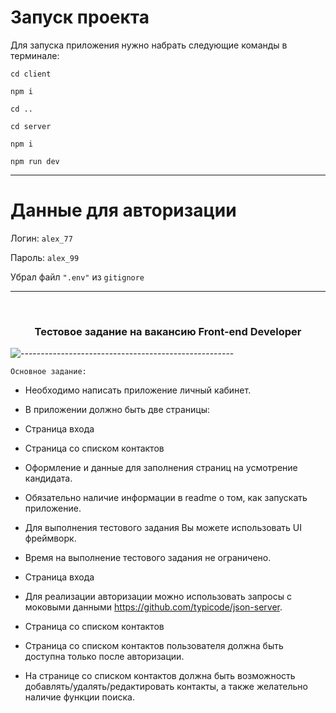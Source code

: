 # Запуск проекта
Для запуска приложения нужно набрать следующие команды в терминале:
```
cd client
```
```
npm i
```
```
cd ..
```
```
cd server
```
```
npm i
```
```
npm run dev
```
___

# Данные для авторизации
Логин: `alex_77`

Пароль: `alex_99`

Убрал файл `".env"` из `gitignore`
_____

</br>

<h3 align="center">Тестовое задание на вакансию Front-end Developer</h3>  

![-----------------------------------------------------](https://raw.githubusercontent.com/andreasbm/readme/master/assets/lines/rainbow.png)


 
`Основное задание:`

- Необходимо написать приложение личный кабинет.
- В приложении должно быть две страницы:

- Страница входа

- Страница со списком контактов

- Оформление и данные для заполнения страниц на усмотрение кандидата.

- Обязательно наличие информации в readme о том, как запускать приложение.

- Для выполнения тестового задания Вы можете использовать UI фреймворк.

- Время на выполнение тестового задания не ограничено.

- Страница входа
- Для реализации авторизации можно использовать запросы с моковыми данными https://github.com/typicode/json-server.

- Страница со списком контактов
- Страница со списком контактов пользователя должна быть доступна только после авторизации.

- На странице со списком контактов должна быть возможность добавлять/удалять/редактировать контакты, а также желательно наличие функции поиска.


